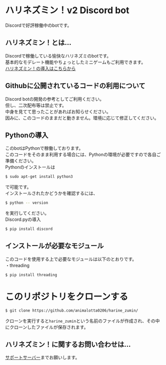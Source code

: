 # ハリネズミン！v2 Discord bot
Discordで好評稼働中のbotです。<br>

## ハリネズミン！とは…
Discordで稼働している愉快なハリネズミのbotです。<br>
基本的なモデレート機能やちょっとしたミニゲームもご利用できます。<br>
[ハリネズミン！の導入はこちらから](https://discord.com/api/oauth2/authorize?client_id=990987427818651648&permissions=8&scope=bot%20applications.commands)

## Githubに公開されているコードの利用について
Discord botの開発の参考としてご利用ください。<br>
但し、二次配布等は禁止です。<br>
中身を見てて思ったことがあればお知らせください。<br>
因みに、このコードのままだと動きません。環境に応じて修正してください。

## Pythonの導入
このbotはPythonで稼働しております。<br>
このコードをそのまま利用する場合には、Pythonの環境が必要ですので各自ご準備ください。<br>
Pythonのインストールは<br>
```sh
$ sudo apt-get install python3
```
で可能です。<br>
インストールされたかどうかを確認するには、<br>
```sh
$ python -- version
```
を実行してください。<br>
Discord.pyの導入<br>
```sh
$ pip install discord
```

## インストールが必要なモジュール
このコードを使用する上で必要なモジュールは以下のとおりです。<br>
・threading 
```sh
$ pip install threading
```

# このリポジトリをクローンする
```sh
$ git clone https://github.com/animalotta0206/harine_zumin/
```
クローンを実行すると`harine_zumin`という名前のファイルが作成され、その中にクローンしたファイルが保存されます。

## ハリネズミン！に関するお問い合わせは…
[サポートサーバー](https://discord.com/invite/pFgBSt6MPX)までお願いします。
